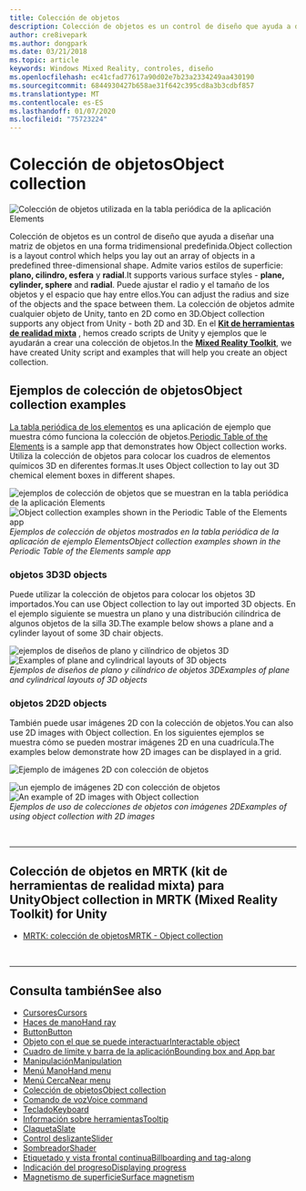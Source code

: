 ```yaml
---
title: Colección de objetos
description: Colección de objetos es un control de diseño que ayuda a diseñar una matriz de objetos en una forma tridimensional predefinida.
author: cre8ivepark
ms.author: dongpark
ms.date: 03/21/2018
ms.topic: article
keywords: Windows Mixed Reality, controles, diseño
ms.openlocfilehash: ec41cfad77617a90d02e7b23a2334249aa430190
ms.sourcegitcommit: 6844930427b658ae31f642c395cd8a3b3cdbf857
ms.translationtype: MT
ms.contentlocale: es-ES
ms.lasthandoff: 01/07/2020
ms.locfileid: "75723224"
---
```

# <a name="object-collection"></a><span data-ttu-id="bb7f6-104">Colección de objetos</span><span class="sxs-lookup"><span data-stu-id="bb7f6-104">Object collection</span></span>

![Colección de objetos utilizada en la tabla periódica de la aplicación Elements](images/UX/UX_Hero_ObjectCollection.jpg)<br>


<span data-ttu-id="bb7f6-106">Colección de objetos es un control de diseño que ayuda a diseñar una matriz de objetos en una forma tridimensional predefinida.</span><span class="sxs-lookup"><span data-stu-id="bb7f6-106">Object collection is a layout control which helps you lay out an array of objects in a predefined three-dimensional shape.</span></span> <span data-ttu-id="bb7f6-107">Admite varios estilos de superficie: **plano, cilindro, esfera** y **radial**.</span><span class="sxs-lookup"><span data-stu-id="bb7f6-107">It supports various surface styles - **plane, cylinder, sphere** and **radial**.</span></span> <span data-ttu-id="bb7f6-108">Puede ajustar el radio y el tamaño de los objetos y el espacio que hay entre ellos.</span><span class="sxs-lookup"><span data-stu-id="bb7f6-108">You can adjust the radius and size of the objects and the space between them.</span></span> <span data-ttu-id="bb7f6-109">La colección de objetos admite cualquier objeto de Unity, tanto en 2D como en 3D.</span><span class="sxs-lookup"><span data-stu-id="bb7f6-109">Object collection supports any object from Unity - both 2D and 3D.</span></span> <span data-ttu-id="bb7f6-110">En el **[Kit de herramientas de realidad mixta](https://microsoft.github.io/MixedRealityToolkit-Unity/Documentation/README_ObjectCollection.html)** , hemos creado scripts de Unity y ejemplos que le ayudarán a crear una colección de objetos.</span><span class="sxs-lookup"><span data-stu-id="bb7f6-110">In the **[Mixed Reality Toolkit](https://microsoft.github.io/MixedRealityToolkit-Unity/Documentation/README_ObjectCollection.html)**, we have created Unity script and examples that will help you create an object collection.</span></span>


## <a name="object-collection-examples"></a><span data-ttu-id="bb7f6-111">Ejemplos de colección de objetos</span><span class="sxs-lookup"><span data-stu-id="bb7f6-111">Object collection examples</span></span>

<span data-ttu-id="bb7f6-112">[La tabla periódica de los elementos](periodic-table-of-the-elements.md) es una aplicación de ejemplo que muestra cómo funciona la colección de objetos.</span><span class="sxs-lookup"><span data-stu-id="bb7f6-112">[Periodic Table of the Elements](periodic-table-of-the-elements.md) is a sample app that demonstrates how Object collection works.</span></span> <span data-ttu-id="bb7f6-113">Utiliza la colección de objetos para colocar los cuadros de elementos químicos 3D en diferentes formas.</span><span class="sxs-lookup"><span data-stu-id="bb7f6-113">It uses Object collection to lay out 3D chemical element boxes in different shapes.</span></span>

<span data-ttu-id="bb7f6-114">![ejemplos de colección de objetos que se muestran en la tabla periódica de la aplicación Elements](images/periodictable-collections-1000px.jpg)</span><span class="sxs-lookup"><span data-stu-id="bb7f6-114">![Object collection examples shown in the Periodic Table of the Elements app](images/periodictable-collections-1000px.jpg)</span></span><br>
<span data-ttu-id="bb7f6-115">*Ejemplos de colección de objetos mostrados en la tabla periódica de la aplicación de ejemplo Elements*</span><span class="sxs-lookup"><span data-stu-id="bb7f6-115">*Object collection examples shown in the Periodic Table of the Elements sample app*</span></span>

### <a name="3d-objects"></a><span data-ttu-id="bb7f6-116">objetos 3D</span><span class="sxs-lookup"><span data-stu-id="bb7f6-116">3D objects</span></span>

<span data-ttu-id="bb7f6-117">Puede utilizar la colección de objetos para colocar los objetos 3D importados.</span><span class="sxs-lookup"><span data-stu-id="bb7f6-117">You can use Object collection to lay out imported 3D objects.</span></span> <span data-ttu-id="bb7f6-118">En el ejemplo siguiente se muestra un plano y una distribución cilíndrica de algunos objetos de la silla 3D.</span><span class="sxs-lookup"><span data-stu-id="bb7f6-118">The example below shows a plane and a cylinder layout of some 3D chair objects.</span></span>

<span data-ttu-id="bb7f6-119">![ejemplos de diseños de plano y cilíndrico de objetos 3D](images/objectcollection-3dobjects-1000px.jpg)</span><span class="sxs-lookup"><span data-stu-id="bb7f6-119">![Examples of plane and cylindrical layouts of 3D objects](images/objectcollection-3dobjects-1000px.jpg)</span></span><br>
<span data-ttu-id="bb7f6-120">*Ejemplos de diseños de plano y cilíndrico de objetos 3D*</span><span class="sxs-lookup"><span data-stu-id="bb7f6-120">*Examples of plane and cylindrical layouts of 3D objects*</span></span>

### <a name="2d-objects"></a><span data-ttu-id="bb7f6-121">objetos 2D</span><span class="sxs-lookup"><span data-stu-id="bb7f6-121">2D objects</span></span>

<span data-ttu-id="bb7f6-122">También puede usar imágenes 2D con la colección de objetos.</span><span class="sxs-lookup"><span data-stu-id="bb7f6-122">You can also use 2D images with Object collection.</span></span> <span data-ttu-id="bb7f6-123">En los siguientes ejemplos se muestra cómo se pueden mostrar imágenes 2D en una cuadrícula.</span><span class="sxs-lookup"><span data-stu-id="bb7f6-123">The examples below demonstrate how 2D images can be displayed in a grid.</span></span>

![Ejemplo de imágenes 2D con colección de objetos](images/940px-layout-3dobjects-3.jpg)

<span data-ttu-id="bb7f6-125">![un ejemplo de imágenes 2D con colección de objetos](images/940px-layout-2dimages.jpg)</span><span class="sxs-lookup"><span data-stu-id="bb7f6-125">![An example of 2D images with Object collection](images/940px-layout-2dimages.jpg)</span></span><br>
<span data-ttu-id="bb7f6-126">*Ejemplos de uso de colecciones de objetos con imágenes 2D*</span><span class="sxs-lookup"><span data-stu-id="bb7f6-126">*Examples of using object collection with 2D images*</span></span>

<br>

---

## <a name="object-collection-in-mrtk-mixed-reality-toolkit-for-unity"></a><span data-ttu-id="bb7f6-127">Colección de objetos en MRTK (kit de herramientas de realidad mixta) para Unity</span><span class="sxs-lookup"><span data-stu-id="bb7f6-127">Object collection in MRTK (Mixed Reality Toolkit) for Unity</span></span>

* [<span data-ttu-id="bb7f6-128">MRTK: colección de objetos</span><span class="sxs-lookup"><span data-stu-id="bb7f6-128">MRTK - Object collection</span></span>](https://microsoft.github.io/MixedRealityToolkit-Unity/Documentation/README_ObjectCollection.html)


<br>

---


## <a name="see-also"></a><span data-ttu-id="bb7f6-129">Consulta también</span><span class="sxs-lookup"><span data-stu-id="bb7f6-129">See also</span></span>

* [<span data-ttu-id="bb7f6-130">Cursores</span><span class="sxs-lookup"><span data-stu-id="bb7f6-130">Cursors</span></span>](cursors.md)
* [<span data-ttu-id="bb7f6-131">Haces de mano</span><span class="sxs-lookup"><span data-stu-id="bb7f6-131">Hand ray</span></span>](point-and-commit.md)
* [<span data-ttu-id="bb7f6-132">Button</span><span class="sxs-lookup"><span data-stu-id="bb7f6-132">Button</span></span>](button.md)
* [<span data-ttu-id="bb7f6-133">Objeto con el que se puede interactuar</span><span class="sxs-lookup"><span data-stu-id="bb7f6-133">Interactable object</span></span>](interactable-object.md)
* [<span data-ttu-id="bb7f6-134">Cuadro de límite y barra de la aplicación</span><span class="sxs-lookup"><span data-stu-id="bb7f6-134">Bounding box and App bar</span></span>](app-bar-and-bounding-box.md)
* [<span data-ttu-id="bb7f6-135">Manipulación</span><span class="sxs-lookup"><span data-stu-id="bb7f6-135">Manipulation</span></span>](direct-manipulation.md)
* [<span data-ttu-id="bb7f6-136">Menú Mano</span><span class="sxs-lookup"><span data-stu-id="bb7f6-136">Hand menu</span></span>](hand-menu.md)
* [<span data-ttu-id="bb7f6-137">Menú Cerca</span><span class="sxs-lookup"><span data-stu-id="bb7f6-137">Near menu</span></span>](near-menu.md)
* [<span data-ttu-id="bb7f6-138">Colección de objetos</span><span class="sxs-lookup"><span data-stu-id="bb7f6-138">Object collection</span></span>](object-collection.md)
* [<span data-ttu-id="bb7f6-139">Comando de voz</span><span class="sxs-lookup"><span data-stu-id="bb7f6-139">Voice command</span></span>](voice-input.md)
* [<span data-ttu-id="bb7f6-140">Teclado</span><span class="sxs-lookup"><span data-stu-id="bb7f6-140">Keyboard</span></span>](keyboard.md)
* [<span data-ttu-id="bb7f6-141">Información sobre herramientas</span><span class="sxs-lookup"><span data-stu-id="bb7f6-141">Tooltip</span></span>](tooltip.md)
* [<span data-ttu-id="bb7f6-142">Claqueta</span><span class="sxs-lookup"><span data-stu-id="bb7f6-142">Slate</span></span>](slate.md)
* [<span data-ttu-id="bb7f6-143">Control deslizante</span><span class="sxs-lookup"><span data-stu-id="bb7f6-143">Slider</span></span>](slider.md)
* [<span data-ttu-id="bb7f6-144">Sombreador</span><span class="sxs-lookup"><span data-stu-id="bb7f6-144">Shader</span></span>](shader.md)
* [<span data-ttu-id="bb7f6-145">Etiquetado y vista frontal continua</span><span class="sxs-lookup"><span data-stu-id="bb7f6-145">Billboarding and tag-along</span></span>](billboarding-and-tag-along.md)
* [<span data-ttu-id="bb7f6-146">Indicación del progreso</span><span class="sxs-lookup"><span data-stu-id="bb7f6-146">Displaying progress</span></span>](progress.md)
* [<span data-ttu-id="bb7f6-147">Magnetismo de superficie</span><span class="sxs-lookup"><span data-stu-id="bb7f6-147">Surface magnetism</span></span>](surface-magnetism.md)
